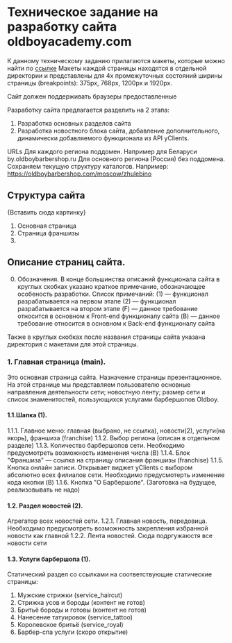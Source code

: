 # Техническое задание на разработку сайта oldboyacademy.com

К данному техническому заданию прилагаются макеты, которые можно найти по [ссылке](https://cloud.mail.ru/public/9nj5/XosrVKnTL)
Макеты каждой страницы находятся в отдельной директории и представлены для 4х промежуточных состояний ширины страницы (breakpoints): 375px, 768px, 1200px и 1920px.

Сайт должен поддерживать браузеры предоставленные

Разработку сайта предлагается разделить на 2 этапа:
1. Разработка основных разделов сайта
2. Разработка новостного блока сайта, добавление дополнительного, динамически добавляемого функционала из API yClients.

URLs
Для каждого региона поддомен. Например для Беларуси by.oldboybarbershop.ru
Для основного региона (Россия) без поддомена. Сохраняем текущую структуру каталогов. Например: https://oldboybarbershop.com/moscow/zhulebino

## Структура сайта
{Вставить сюда картинку}
1. Основная страница
2. Страница франшизы
3. 


## Описание страниц сайта.
0. Обозначения.
В конце большинства описаний функционала сайта в круглых скобках указано краткое примечание, обозначающее особеность разработки.
Список примечаний:
(1) — функционал разрабатывается на первом этапе
(2) — функционал разрабатывается на втором этапе
(F) — данное требование относится в основном к Front-end функционалу сайта
(B) — данное требование относится в основном к Back-end функционалу сайта

Также в круглых скобках после названия страницы сайта указана директория с макетами для этой страницы.

### 1. Главная страница (main).
Это основная страница сайта. Назначение страницы презентационное. На этой странице мы представляем пользователю основные направления деятельности сети; новостную ленту; размер сети и список знаменитостей, пользующихся услугами барбершопов Oldboy.

#### 1.1.Шапка (1).
1.1.1. Главное меню: главная (выбрано, не ссылка), новости(2), услуги(на якорь), франшиза (franchise)
1.1.2. Выбор региона (описан в отдельном разделе)
1.1.3. Количество барбершопов сети. Необходимо предусмотреть возможность изменения числа (B)
1.1.4. Блок "Франшиза" — ссылка на страницу описания франшизы (franchise)
1.1.5. Кнопка онлайн записи. Открывает виджет yClients с выбором абсолютно всех филиалов сети. Необходимо предусмотерть изменение кода кнопки (B)
1.1.6. Кнопка "О Барбершопе". (Заготовка на будущее, реализовывать не надо)

#### 1.2. Раздел новостей (2).
Агрегатор всех новостей сети.
1.2.1. Главная новость, передовица. Необходимо предусмотреть возможность закрепления избранной новости как главной
1.2.2. Лента новостей. Сюда подргужаюстя все новости сети

#### 1.3. Услуги барбершопа (1).
Статический раздел со ссылками на соответствующие статические страницы: 
1. Мужские стрижки (service_haircut)
2. Стрижка усов и бороды (контент не готов)
3. Бритьё бороды и готовы (контент не готов)
4. Нанесение татуировок (service_tattoo)
5. Королевское бритьё (service_royal)
6. Барбер-спа услуги (скоро открытие)
